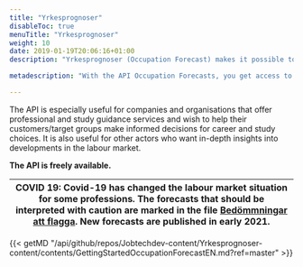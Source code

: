 ```yaml
---
title: "Yrkesprognoser"
disableToc: true
menuTitle: "Yrkesprognoser"
weight: 10
date: 2019-01-19T20:06:16+01:00
description: "Yrkesprognoser (Occupation Forecast) makes it possible to show forecasts of recruitment needs in different professions/professional groups for one and five years respectively. The forecasts are based on interviews with employers that are conducted twice a year by Statistics Sweden/the Swedish Public Employment Service. The API also provides information on the competitive situation a job seeker can expect in different professions/professional groups."

metadescription: "With the API Occupation Forecasts, you get access to the Swedish Public Employment Service's forecasts for various occupations. Read more"

---
```

The API is especially useful for companies and organisations that offer professional and study guidance services and wish to help their customers/target groups make informed decisions for career and study choices. It is also useful for other actors who want in-depth insights into developments in the labour market.

**The API is freely available.**


| COVID 19: Covid-19 has changed the labour market situation for some professions. The forecasts that should be interpreted with caution are marked in the file [Bedömmningar att flagga](/files/covid.csv). New forecasts are published in early 2021.   |
| --- |


{{< getMD "/api/github/repos/Jobtechdev-content/Yrkesprognoser-content/contents/GettingStartedOccupationForecastEN.md?ref=master" >}}

